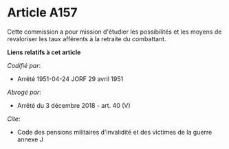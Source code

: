 # Article A157

Cette commission a pour mission d'étudier les possibilités et les moyens de revaloriser les taux afférents à la retraite du
combattant.

**Liens relatifs à cet article**

_Codifié par_:

  - Arrêté 1951-04-24 JORF 29 avril 1951

_Abrogé par_:

  - Arrêté du 3 décembre 2018 - art. 40 (V)

_Cite_:

  - Code des pensions militaires d'invalidité et des victimes de la guerre annexe J
